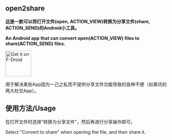 ## open2share

**这是一款可以将打开文件(open, ACTION_VIEW)转换为分享文件(share, ACTION_SEND)的Android小工具。**

**An Android app that can convert open(ACTION_VIEW) files to share(ACTION_SEND) files.**

[<img src="https://fdroid.gitlab.io/artwork/badge/get-it-on.png"
     alt="Get it on F-Droid"
     height="80">](https://f-droid.org/packages/top.linesoft.open2share/)

用于解决某些App因为一己之私而不提供分享文件功能导致的各种不便（如某讯的两大社交App）。

## 使用方法/Usage

在打开文件时选择“转换为分享文件”，然后再进行分享操作即可。

Select "Convert to share" when opening the file, and then share it.
